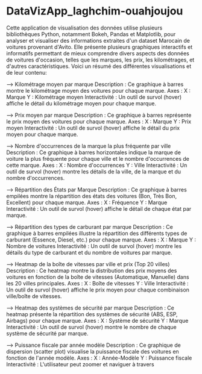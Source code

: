 # DataVizApp_laghchim-ouahjoujou

Cette application de visualisation des données utilise plusieurs bibliothèques Python, notamment Bokeh, Pandas et Matplotlib, pour analyser et visualiser des informations extraites d'un dataset Marocain de voitures provenant d'Avito. Elle présente plusieurs graphiques interactifs et informatifs permettant de mieux comprendre divers aspects des données de voitures d'occasion, telles que les marques, les prix, les kilométrages, et d'autres caractéristiques. Voici un résumé des différentes visualisations et de leur contenu:


--> Kilométrage moyen par marque
    Description : Ce graphique à barres montre le kilométrage moyen des voitures pour chaque marque.
    Axes :
    X : Marque
    Y : Kilométrage moyen
    Interactivité : Un outil de survol (hover) affiche le détail du kilométrage moyen pour chaque marque.


--> Prix moyen par marque
    Description : Ce graphique à barres représente le prix moyen des voitures pour chaque marque.
    Axes :
    X : Marque
    Y : Prix moyen
    Interactivité : Un outil de survol (hover) affiche le détail du prix moyen pour chaque marque.


--> Nombre d'occurrences de la marque la plus fréquente par ville
    Description : Ce graphique à barres horizontales indique la marque de voiture la plus fréquente pour chaque ville et le nombre d'occurrences de cette marque.
    Axes :
    X : Nombre d'occurrences
    Y : Ville
    Interactivité : Un outil de survol (hover) montre les détails de la ville, de la marque et du nombre d'occurrences.


--> Répartition des États par Marque
    Description : Ce graphique à barres empilées montre la répartition des états des voitures (Bon, Très Bon, Excellent) pour chaque marque.
    Axes :
    X : Fréquence
    Y : Marque
    Interactivité : Un outil de survol (hover) affiche le détail de chaque état par marque.


--> Répartition des types de carburant par marque
    Description : Ce graphique à barres empilées illustre la répartition des différents types de carburant (Essence, Diesel, etc.) pour chaque marque.
    Axes :
    X : Marque
    Y : Nombre de voitures
    Interactivité : Un outil de survol (hover) montre les détails du type de carburant et du nombre de voitures par marque.


--> Heatmap de la boîte de vitesses par ville et prix (Top 20 villes)
    Description : Ce heatmap montre la distribution des prix moyens des voitures en fonction de la boîte de vitesses (Automatique, Manuelle) dans les 20 villes principales.
    Axes :
    X : Boîte de vitesses
    Y : Ville
    Interactivité : Un outil de survol (hover) affiche le prix moyen pour chaque combinaison ville/boîte de vitesses.

    
--> Heatmap des systèmes de sécurité par marque
    Description : Ce heatmap présente la répartition des systèmes de sécurité (ABS, ESP, Airbags) pour chaque marque.
    Axes :
    X : Système de sécurité
    Y : Marque
    Interactivité : Un outil de survol (hover) montre le nombre de chaque système de sécurité par marque.
    
--> Puissance fiscale par année modèle
    Description : Ce graphique de dispersion (scatter plot) visualise la puissance fiscale des voitures en fonction de l'année modèle.
    Axes :
    X : Année-Modèle
    Y : Puissance fiscale
    Interactivité : L'utilisateur peut zoomer et naviguer à travers
